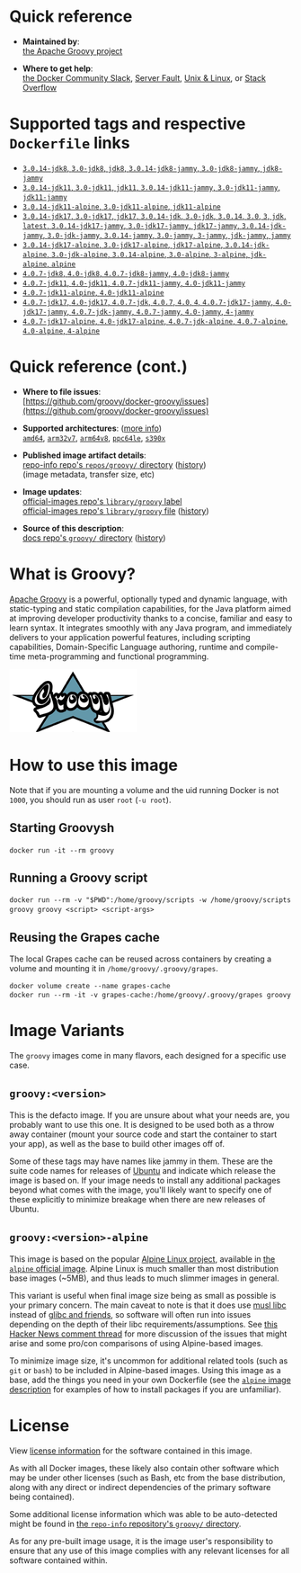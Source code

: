 <!--

********************************************************************************

WARNING:

    DO NOT EDIT "groovy/README.md"

    IT IS AUTO-GENERATED

    (from the other files in "groovy/" combined with a set of templates)

********************************************************************************

-->

# Quick reference

-	**Maintained by**:  
	[the Apache Groovy project](https://github.com/groovy/docker-groovy)

-	**Where to get help**:  
	[the Docker Community Slack](https://dockr.ly/comm-slack), [Server Fault](https://serverfault.com/help/on-topic), [Unix & Linux](https://unix.stackexchange.com/help/on-topic), or [Stack Overflow](https://stackoverflow.com/help/on-topic)

# Supported tags and respective `Dockerfile` links

-	[`3.0.14-jdk8`, `3.0-jdk8`, `jdk8`, `3.0.14-jdk8-jammy`, `3.0-jdk8-jammy`, `jdk8-jammy`](https://github.com/groovy/docker-groovy/blob/bc4c3ee2a4e26f14458b121f238bb862c9de6b27/jdk8/Dockerfile)
-	[`3.0.14-jdk11`, `3.0-jdk11`, `jdk11`, `3.0.14-jdk11-jammy`, `3.0-jdk11-jammy`, `jdk11-jammy`](https://github.com/groovy/docker-groovy/blob/bc4c3ee2a4e26f14458b121f238bb862c9de6b27/jdk11/Dockerfile)
-	[`3.0.14-jdk11-alpine`, `3.0-jdk11-alpine`, `jdk11-alpine`](https://github.com/groovy/docker-groovy/blob/bc4c3ee2a4e26f14458b121f238bb862c9de6b27/jdk11-alpine/Dockerfile)
-	[`3.0.14-jdk17`, `3.0-jdk17`, `jdk17`, `3.0.14-jdk`, `3.0-jdk`, `3.0.14`, `3.0`, `3`, `jdk`, `latest`, `3.0.14-jdk17-jammy`, `3.0-jdk17-jammy`, `jdk17-jammy`, `3.0.14-jdk-jammy`, `3.0-jdk-jammy`, `3.0.14-jammy`, `3.0-jammy`, `3-jammy`, `jdk-jammy`, `jammy`](https://github.com/groovy/docker-groovy/blob/bc4c3ee2a4e26f14458b121f238bb862c9de6b27/jdk17/Dockerfile)
-	[`3.0.14-jdk17-alpine`, `3.0-jdk17-alpine`, `jdk17-alpine`, `3.0.14-jdk-alpine`, `3.0-jdk-alpine`, `3.0.14-alpine`, `3.0-alpine`, `3-alpine`, `jdk-alpine`, `alpine`](https://github.com/groovy/docker-groovy/blob/bc4c3ee2a4e26f14458b121f238bb862c9de6b27/jdk17-alpine/Dockerfile)
-	[`4.0.7-jdk8`, `4.0-jdk8`, `4.0.7-jdk8-jammy`, `4.0-jdk8-jammy`](https://github.com/groovy/docker-groovy/blob/085e0eb9a0611dd84c16efdcad26f352157d6f79/jdk8/Dockerfile)
-	[`4.0.7-jdk11`, `4.0-jdk11`, `4.0.7-jdk11-jammy`, `4.0-jdk11-jammy`](https://github.com/groovy/docker-groovy/blob/085e0eb9a0611dd84c16efdcad26f352157d6f79/jdk11/Dockerfile)
-	[`4.0.7-jdk11-alpine`, `4.0-jdk11-alpine`](https://github.com/groovy/docker-groovy/blob/085e0eb9a0611dd84c16efdcad26f352157d6f79/jdk11-alpine/Dockerfile)
-	[`4.0.7-jdk17`, `4.0-jdk17`, `4.0.7-jdk`, `4.0.7`, `4.0`, `4`, `4.0.7-jdk17-jammy`, `4.0-jdk17-jammy`, `4.0.7-jdk-jammy`, `4.0.7-jammy`, `4.0-jammy`, `4-jammy`](https://github.com/groovy/docker-groovy/blob/085e0eb9a0611dd84c16efdcad26f352157d6f79/jdk17/Dockerfile)
-	[`4.0.7-jdk17-alpine`, `4.0-jdk17-alpine`, `4.0.7-jdk-alpine`, `4.0.7-alpine`, `4.0-alpine`, `4-alpine`](https://github.com/groovy/docker-groovy/blob/085e0eb9a0611dd84c16efdcad26f352157d6f79/jdk17-alpine/Dockerfile)

# Quick reference (cont.)

-	**Where to file issues**:  
	[https://github.com/groovy/docker-groovy/issues](https://github.com/groovy/docker-groovy/issues)

-	**Supported architectures**: ([more info](https://github.com/docker-library/official-images#architectures-other-than-amd64))  
	[`amd64`](https://hub.docker.com/r/amd64/groovy/), [`arm32v7`](https://hub.docker.com/r/arm32v7/groovy/), [`arm64v8`](https://hub.docker.com/r/arm64v8/groovy/), [`ppc64le`](https://hub.docker.com/r/ppc64le/groovy/), [`s390x`](https://hub.docker.com/r/s390x/groovy/)

-	**Published image artifact details**:  
	[repo-info repo's `repos/groovy/` directory](https://github.com/docker-library/repo-info/blob/master/repos/groovy) ([history](https://github.com/docker-library/repo-info/commits/master/repos/groovy))  
	(image metadata, transfer size, etc)

-	**Image updates**:  
	[official-images repo's `library/groovy` label](https://github.com/docker-library/official-images/issues?q=label%3Alibrary%2Fgroovy)  
	[official-images repo's `library/groovy` file](https://github.com/docker-library/official-images/blob/master/library/groovy) ([history](https://github.com/docker-library/official-images/commits/master/library/groovy))

-	**Source of this description**:  
	[docs repo's `groovy/` directory](https://github.com/docker-library/docs/tree/master/groovy) ([history](https://github.com/docker-library/docs/commits/master/groovy))

# What is Groovy?

[Apache Groovy](http://groovy-lang.org/) is a powerful, optionally typed and dynamic language, with static-typing and static compilation capabilities, for the Java platform aimed at improving developer productivity thanks to a concise, familiar and easy to learn syntax. It integrates smoothly with any Java program, and immediately delivers to your application powerful features, including scripting capabilities, Domain-Specific Language authoring, runtime and compile-time meta-programming and functional programming.

![logo](https://raw.githubusercontent.com/docker-library/docs/bb5fc730ed18c45d86425f9fa4265d50cb795ec8/groovy/logo.png)

# How to use this image

Note that if you are mounting a volume and the uid running Docker is not `1000`, you should run as user `root` (`-u root`).

## Starting Groovysh

`docker run -it --rm groovy`

## Running a Groovy script

`docker run --rm -v "$PWD":/home/groovy/scripts -w /home/groovy/scripts groovy groovy <script> <script-args>`

## Reusing the Grapes cache

The local Grapes cache can be reused across containers by creating a volume and mounting it in `/home/groovy/.groovy/grapes`.

```console
docker volume create --name grapes-cache
docker run --rm -it -v grapes-cache:/home/groovy/.groovy/grapes groovy
```

# Image Variants

The `groovy` images come in many flavors, each designed for a specific use case.

## `groovy:<version>`

This is the defacto image. If you are unsure about what your needs are, you probably want to use this one. It is designed to be used both as a throw away container (mount your source code and start the container to start your app), as well as the base to build other images off of.

Some of these tags may have names like jammy in them. These are the suite code names for releases of [Ubuntu](https://wiki.ubuntu.com/Releases) and indicate which release the image is based on. If your image needs to install any additional packages beyond what comes with the image, you'll likely want to specify one of these explicitly to minimize breakage when there are new releases of Ubuntu.

## `groovy:<version>-alpine`

This image is based on the popular [Alpine Linux project](https://alpinelinux.org), available in [the `alpine` official image](https://hub.docker.com/_/alpine). Alpine Linux is much smaller than most distribution base images (~5MB), and thus leads to much slimmer images in general.

This variant is useful when final image size being as small as possible is your primary concern. The main caveat to note is that it does use [musl libc](https://musl.libc.org) instead of [glibc and friends](https://www.etalabs.net/compare_libcs.html), so software will often run into issues depending on the depth of their libc requirements/assumptions. See [this Hacker News comment thread](https://news.ycombinator.com/item?id=10782897) for more discussion of the issues that might arise and some pro/con comparisons of using Alpine-based images.

To minimize image size, it's uncommon for additional related tools (such as `git` or `bash`) to be included in Alpine-based images. Using this image as a base, add the things you need in your own Dockerfile (see the [`alpine` image description](https://hub.docker.com/_/alpine/) for examples of how to install packages if you are unfamiliar).

# License

View [license information](http://www.apache.org/licenses/LICENSE-2.0.html) for the software contained in this image.

As with all Docker images, these likely also contain other software which may be under other licenses (such as Bash, etc from the base distribution, along with any direct or indirect dependencies of the primary software being contained).

Some additional license information which was able to be auto-detected might be found in [the `repo-info` repository's `groovy/` directory](https://github.com/docker-library/repo-info/tree/master/repos/groovy).

As for any pre-built image usage, it is the image user's responsibility to ensure that any use of this image complies with any relevant licenses for all software contained within.
